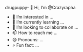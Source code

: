 drugpuppy- 👋 Hi, I’m @Crazyrapha
- 👀 I’m interested in ...
- 🌱 I’m currently learning ...
- 💞️ I’m looking to collaborate on ...
- 📫 How to reach me ...
- 😄 Pronouns: ...
- ⚡ Fun fact: ...

<!---
Crazyrapha/Crazyrapha is a ✨ special ✨ repository because its `README.md` (this file) appears on your GitHub profile.
You can click the Preview link to take a look at your changes.
--->
